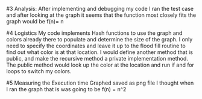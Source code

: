 #3 Analysis:
After implementing and debugging my code I ran the test case and after looking at the graph it seems that the function most closely fits the graph would be f(n)= n 

#4 Logistics
My code implements Hash functions to use the graph and colors already there to populate and determine the size of the graph.  I only need to specify the coordinates and leave it up to the flood fill routine to find out what color is at that location. I would define another method that is public, and make the recursive method a private implementation method. The public method would look up the color at the location and run if and for loops to switch my colors.

#5 Measuring the Execution time
Graphed saved as png file
I thought when I ran the graph that is was going to be f(n) = n^2
